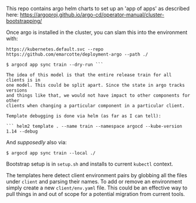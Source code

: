 This repo contains argo helm charts to set up an 'app of apps' as described
here: https://argoproj.github.io/argo-cd/operator-manual/cluster-bootstrapping/

Once argo is installed in the cluster, you can slam this into the environment
with:

``` $ argocd app create train --dest-namespace argocd --dest-server
https://kubernetes.default.svc --repo
https://github.com/emarcotte/deployment-argo --path ./

$ argocd app sync train --dry-run ```

The idea of this model is that the entire release train for all clients is in
one model. This could be split apart. Since the state in argo tracks versions
and things like that, we would not have impact to other components for other
clients when changing a particular component in a particular client.

Template debugging is done via helm (as far as I can tell):

``` helm2 template . --name train --namespace argocd --kube-version 1.14 --debug
```

And _supposedly_ also via:

``` $ argocd app sync train --local ./ ```

Bootstrap setup is in `setup.sh` and installs to current `kubectl` context.

The templates here detect client environment pairs by globbing all the files
under `client` and parsing their names. To add or remove an environment simply
create a new `client/env.yaml` file. This could be an effective way to pull
things in and out of scope for a potential migration from current tools.
